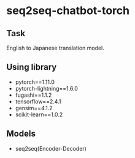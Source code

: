 # seq2seq-chatbot-torch
## Task
English to Japanese translation model.

## Using library
- pytorch==1.11.0 
- pytorch-lightning==1.6.0 
- fugashi==1.1.2
- tensorflow==2.4.1
- gensim==4.1.2
- scikit-learn==1.0.2

## Models
 - seq2seq(Encoder-Decoder)